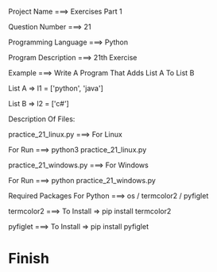 Project Name ===> Exercises Part 1

Question Number ===> 21

Programming Language ===> Python

Program Description ===> 21th Exercise

Example ===> Write A Program That Adds List A To List B

List A => l1 = ['python', 'java']

List B => l2 = ['c#']

Description Of Files:

practice_21_linux.py ===> For Linux 

For Run ===> python3 practice_21_linux.py

practice_21_windows.py ===> For Windows

For Run ===> python practice_21_windows.py

Required Packages For Python ===> os / termcolor2 / pyfiglet

termcolor2 ===> To Install => pip install termcolor2

pyfiglet ===> To Install => pip install pyfiglet

# Finish
